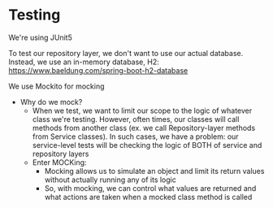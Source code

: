 # Testing

We're using JUnit5

To test our repository layer, we don't want to use our actual database. Instead, we use an in-memory database, H2: https://www.baeldung.com/spring-boot-h2-database

We use Mockito for mocking
- Why do we mock?
  - When we test, we want to limit our scope to the logic of whatever class we're testing. However, often times, our classes will call methods from another class (ex. we call Repository-layer methods from Service classes). In such cases, we have a problem: our service-level tests will be checking the logic of BOTH of service and repository layers
  - Enter MOCKing:
    - Mocking allows us to simulate an object and limit its return values without actually running any of its logic
    - So, with mocking, we can control what values are returned and what actions are taken when a mocked class method is called
